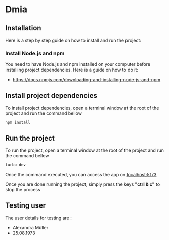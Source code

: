 # Dmia

## Installation
Here is a step by step guide on how to install and run the project:

### Install Node.js and npm
You need to have Node.js and npm installed on your computer before installing project dependencies. Here is a guide on how to do it:
- https://docs.npmjs.com/downloading-and-installing-node-js-and-npm

## Install project dependencies
To install project dependencies, open a terminal window at the root of the project and run the command bellow
```
npm install
```

## Run the project
To run the project, open a terminal window at the root of the project and run the command bellow
```
turbo dev
```
Once the command executed, you can access the app on [localhost:5173](http://localhost:5173)

Once you are done running the project, simply press the keys __"ctrl & c"__ to stop the process

## Testing user
The user details for testing are :
- Alexandra Müller
- 25.08.1973
